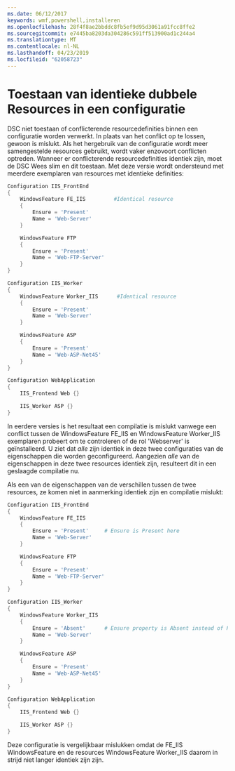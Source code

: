 ```yaml
---
ms.date: 06/12/2017
keywords: wmf,powershell,installeren
ms.openlocfilehash: 28f4f8ae2bbddc8fb5ef9d95d3061a91fcc8ffe2
ms.sourcegitcommit: e7445ba8203da304286c591ff513900ad1c244a4
ms.translationtype: MT
ms.contentlocale: nl-NL
ms.lasthandoff: 04/23/2019
ms.locfileid: "62058723"
---
```

# <a name="allowing-for-identical-duplicate-resources-in-a-configuration"></a>Toestaan van identieke dubbele Resources in een configuratie

DSC niet toestaan of conflicterende resourcedefinities binnen een configuratie worden verwerkt. In plaats van het conflict op te lossen, gewoon is mislukt. Als het hergebruik van de configuratie wordt meer samengestelde resources gebruikt, wordt vaker enzovoort conflicten optreden. Wanneer er conflicterende resourcedefinities identiek zijn, moet de DSC Wees slim en dit toestaan. Met deze versie wordt ondersteund met meerdere exemplaren van resources met identieke definities:

```powershell
Configuration IIS_FrontEnd
{
    WindowsFeature FE_IIS         #Identical resource
    {
        Ensure = 'Present'
        Name = 'Web-Server'
    }

    WindowsFeature FTP
    {
        Ensure = 'Present'
        Name = 'Web-FTP-Server'
    }
}

Configuration IIS_Worker
{
    WindowsFeature Worker_IIS      #Identical resource
    {
        Ensure = 'Present'
        Name = 'Web-Server'
    }

    WindowsFeature ASP
    {
        Ensure = 'Present'
        Name = 'Web-ASP-Net45'
    }
}

Configuration WebApplication
{
    IIS_Frontend Web {}

    IIS_Worker ASP {}
}
```

In eerdere versies is het resultaat een compilatie is mislukt vanwege een conflict tussen de WindowsFeature FE_IIS en WindowsFeature Worker_IIS exemplaren probeert om te controleren of de rol 'Webserver' is geïnstalleerd. U ziet dat *alle* zijn identiek in deze twee configuraties van de eigenschappen die worden geconfigureerd. Aangezien *alle* van de eigenschappen in deze twee resources identiek zijn, resulteert dit in een geslaagde compilatie nu.

Als een van de eigenschappen van de verschillen tussen de twee resources, ze komen niet in aanmerking identiek zijn en compilatie mislukt:

```powershell
Configuration IIS_FrontEnd
{
    WindowsFeature FE_IIS
    {
        Ensure = 'Present'     # Ensure is Present here
        Name = 'Web-Server'
    }

    WindowsFeature FTP
    {
        Ensure = 'Present'
        Name = 'Web-FTP-Server'
    }
}

Configuration IIS_Worker
{
    WindowsFeature Worker_IIS
    {
        Ensure = 'Absent'      # Ensure property is Absent instead of Present
        Name = 'Web-Server'
    }

    WindowsFeature ASP
    {
        Ensure = 'Present'
        Name = 'Web-ASP-Net45'
    }
}

Configuration WebApplication
{
    IIS_Frontend Web {}

    IIS_Worker ASP {}
}
```

Deze configuratie is vergelijkbaar mislukken omdat de FE_IIS WindowsFeature en de resources WindowsFeature Worker_IIS daarom in strijd niet langer identiek zijn zijn.
